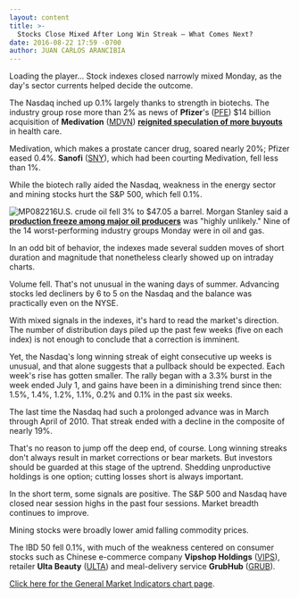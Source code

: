 ```yaml
---
layout: content
title: >-
  Stocks Close Mixed After Long Win Streak — What Comes Next?
date: 2016-08-22 17:59 -0700
author: JUAN CARLOS ARANCIBIA
---
```






Loading the player...
Stock indexes closed narrowly mixed Monday, as the day's sector currents helped decide the outcome.


The Nasdaq inched up 0.1% largely thanks to strength in biotechs. The industry group rose more than 2% as news of **Pfizer**'s ([PFE](https://research.investors.com/quote.aspx?symbol=PFE)) $14 billion acquisition of **Medivation** ([MDVN](https://research.investors.com/quote.aspx?symbol=MDVN)) **[reignited speculation of more buyouts](https://www.investors.com/news/technology/pfizer-medivation-deal-reignites-biotech-buyout-speculation/)** in health care.


Medivation, which makes a prostate cancer drug, soared nearly 20%; Pfizer eased 0.4%. **Sanofi** ([SNY](https://research.investors.com/quote.aspx?symbol=SNY)), which had been courting Medivation, fell less than 1%.


While the biotech rally aided the Nasdaq, weakness in the energy sector and mining stocks hurt the S&P 500, which fell 0.1%.


![MP082216](https://www.investors.com/wp-content/uploads/2016/08/MP082216-181x300.jpg)U.S. crude oil fell 3% to $47.05 a barrel. Morgan Stanley said a **[production freeze among major oil producers](https://www.investors.com/news/four-reasons-why-an-opec-production-freeze-is-highly-unlikely/)** was "highly unlikely." Nine of the 14 worst-performing industry groups Monday were in oil and gas.


In an odd bit of behavior, the indexes made several sudden moves of short duration and magnitude that nonetheless clearly showed up on intraday charts.


Volume fell. That's not unusual in the waning days of summer. Advancing stocks led decliners by 6 to 5 on the Nasdaq and the balance was practically even on the NYSE.


With mixed signals in the indexes, it's hard to read the market's direction. The number of distribution days piled up the past few weeks (five on each index) is not enough to conclude that a correction is imminent.


Yet, the Nasdaq's long winning streak of eight consecutive up weeks is unusual, and that alone suggests that a pullback should be expected. Each week's rise has gotten smaller. The rally began with a 3.3% burst in the week ended July 1, and gains have been in a diminishing trend since then: 1.5%, 1.4%, 1.2%, 1.1%, 0.2% and 0.1% in the past six weeks.


The last time the Nasdaq had such a prolonged advance was in March through April of 2010. That streak ended with a decline in the composite of nearly 19%.


That's no reason to jump off the deep end, of course. Long winning streaks don't always result in market corrections or bear markets. But investors should be guarded at this stage of the uptrend. Shedding unproductive holdings is one option; cutting losses short is always important.


In the short term, some signals are positive. The S&P 500 and Nasdaq have closed near session highs in the past four sessions. Market breadth continues to improve.


Mining stocks were broadly lower amid falling commodity prices.


The IBD 50 fell 0.1%, with much of the weakness centered on consumer stocks such as Chinese e-commerce company **Vipshop Holdings** ([VIPS](https://research.investors.com/quote.aspx?symbol=VIPS)), retailer **Ulta Beauty** ([ULTA](https://research.investors.com/quote.aspx?symbol=ULTA)) and meal-delivery service **GrubHub** ([GRUB](https://research.investors.com/quote.aspx?symbol=GRUB)).


[Click here for the General Market Indicators chart page](https://www.investors.com/wp-content/uploads/2016/08/IBD2208153111GMI.pdf).




